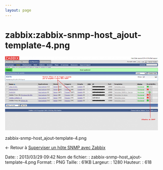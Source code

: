 ```yaml
---
layout: page
---
```


zabbix:zabbix-snmp-host\_ajout-template-4.png
=============================================

[![zabbix-snmp-host\_ajout-template-4.png](../../assets/media/zabbix/zabbix-snmp-host_ajout-template-4.png@cache=&w=900&h=434 "zabbix-snmp-host_ajout-template-4.png")](../../assets/media/zabbix/zabbix-snmp-host_ajout-template-4.png@cache= "Afficher le fichier original")

zabbix-snmp-host\_ajout-template-4.png

← Retour à [Superviser un hôte SNMP avec
Zabbix](../../zabbix/zabbix-snmp-host.html "zabbix:zabbix-snmp-host")

Date:
:   2013/03/29 09:42
Nom de fichier:
:   zabbix-snmp-host\_ajout-template-4.png
Format:
:   PNG
Taille:
:   61KB
Largeur:
:   1280
Hauteur:
:   618

